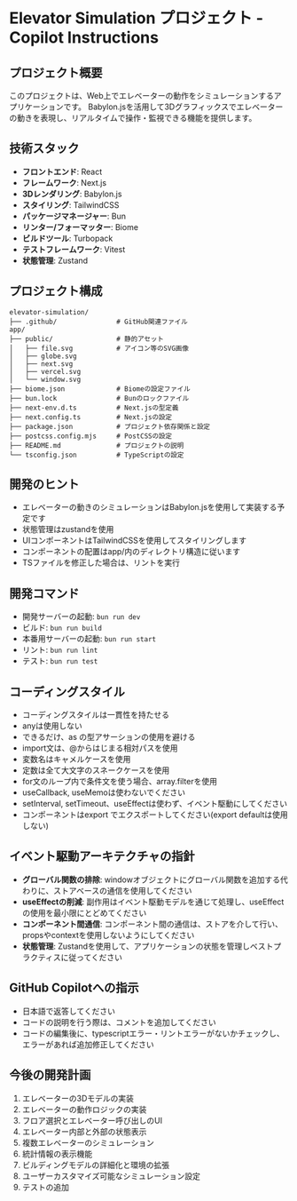# Elevator Simulation プロジェクト - Copilot Instructions

## プロジェクト概要

このプロジェクトは、Web上でエレベーターの動作をシミュレーションするアプリケーションです。
Babylon.jsを活用して3Dグラフィックスでエレベーターの動きを表現し、リアルタイムで操作・監視できる機能を提供します。

## 技術スタック

- **フロントエンド**: React
- **フレームワーク**: Next.js
- **3Dレンダリング**: Babylon.js
- **スタイリング**: TailwindCSS
- **パッケージマネージャー**: Bun
- **リンター/フォーマッター**: Biome
- **ビルドツール**: Turbopack
- **テストフレームワーク**: Vitest
- **状態管理**: Zustand

## プロジェクト構成

```
elevator-simulation/
├── .github/               # GitHub関連ファイル
app/
├── public/                # 静的アセット
│   ├── file.svg           # アイコン等のSVG画像
│   ├── globe.svg
│   ├── next.svg
│   ├── vercel.svg
│   └── window.svg
├── biome.json             # Biomeの設定ファイル
├── bun.lock               # Bunのロックファイル
├── next-env.d.ts          # Next.jsの型定義
├── next.config.ts         # Next.jsの設定
├── package.json           # プロジェクト依存関係と設定
├── postcss.config.mjs     # PostCSSの設定
├── README.md              # プロジェクトの説明
└── tsconfig.json          # TypeScriptの設定
```

## 開発のヒント

- エレベーターの動きのシミュレーションはBabylon.jsを使用して実装する予定です
- 状態管理はzustandを使用
- UIコンポーネントはTailwindCSSを使用してスタイリングします
- コンポーネントの配置はapp/内のディレクトリ構造に従います
- TSファイルを修正した場合は、リントを実行

## 開発コマンド

- 開発サーバーの起動: `bun run dev`
- ビルド: `bun run build`
- 本番用サーバーの起動: `bun run start`
- リント: `bun run lint`
- テスト: `bun run test`

## コーディングスタイル

- コーディングスタイルは一貫性を持たせる
- anyは使用しない
- できるだけ、as の型アサーションの使用を避ける
- import文は、@からはじまる相対パスを使用
- 変数名はキャメルケースを使用
- 定数は全て大文字のスネークケースを使用
- for文のループ内で条件文を使う場合、array.filterを使用
- useCallback, useMemoは使わないでください
- setInterval, setTimeout、useEffectは使わず、イベント駆動にしてください
- コンポーネントはexport でエクスポートしてください(export defaultは使用しない)

## イベント駆動アーキテクチャの指針

- **グローバル関数の排除**: windowオブジェクトにグローバル関数を追加する代わりに、ストアベースの通信を使用してください
- **useEffectの削減**: 副作用はイベント駆動モデルを通じて処理し、useEffectの使用を最小限にとどめてください
- **コンポーネント間通信**: コンポーネント間の通信は、ストアを介して行い、propsやcontextを使用しないようにしてください
- **状態管理**: Zustandを使用して、アプリケーションの状態を管理しベストプラクティスに従ってください

## GitHub Copilotへの指示

- 日本語で返答してください
- コードの説明を行う際は、コメントを追加してください
- コードの編集後に、typescriptエラー・リントエラーがないかチェックし、エラーがあれば追加修正してください

## 今後の開発計画

1. エレベーターの3Dモデルの実装
2. エレベーターの動作ロジックの実装
3. フロア選択とエレベーター呼び出しのUI
4. エレベーター内部と外部の状態表示
5. 複数エレベーターのシミュレーション
6. 統計情報の表示機能
7. ビルディングモデルの詳細化と環境の拡張
8. ユーザーカスタマイズ可能なシミュレーション設定
9. テストの追加